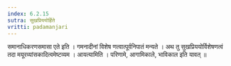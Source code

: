 ```yaml
---
index: 6.2.15
sutra: सुखप्रिययोर्हिते
vritti: padamanjari
---
```


  समानाधिकरणसमासा एते इति । गमनादीनां विशेष णत्वात्पूर्वनिपातं मन्यते । अथ तु सुखप्रिययोर्विशेषणत्वं तदा मयूरव्यांसकादित्वमेष्टव्यम । आयत्यामिति । परिणामे, आगामिकाले, भाविकाल इति यावत् ॥